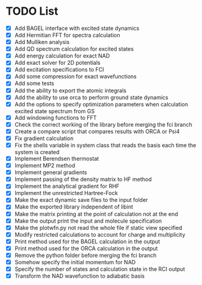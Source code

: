 # TODO List

- [x] Add BAGEL interface with excited state dynamics
- [x] Add Hermitian FFT for spectra calculation
- [x] Add Mulliken analysis
- [x] Add QD spectrum calculation for excited states
- [x] Add energy calculation for exact NAD
- [x] Add exact solver for 2D potentials
- [x] Add excitation specifications to FCI
- [x] Add some compression for exact wavefunctions
- [x] Add some tests
- [x] Add the ability to export the atomic integrals
- [x] Add the ability to use orca to perform ground state dynamics
- [x] Add the options to specify optimization parameters when calculation excited state spectrum from GS
- [x] Add windowing functions to FFT
- [x] Check the correct working of the library before merging the fci branch
- [x] Create a compare script that compares results with ORCA or Psi4
- [x] Fix gradient calculation
- [x] Fix the shells variable in system class that reads the basis each time the system is created
- [x] Implement Berendsen thermostat
- [x] Implement MP2 method
- [x] Implement general gradients
- [x] Implement passing of the density matrix to HF method
- [x] Implement the analytical gradient for RHF
- [x] Implement the unrestricted Hartree-Fock
- [x] Make the exact dynamic save files to the input folder
- [x] Make the exported library independent of libint
- [x] Make the matrix printing at the point of calculation not at the end
- [x] Make the output print the input and molecule specification
- [x] Make the plotwfn.py not read the whole file if static view specified
- [x] Modify restricted calculations to account for charge and multiplicity
- [x] Print method used for the BAGEL calculation in the output
- [x] Print method used for the ORCA calculation in the output
- [x] Remove the python folder before merging the fci branch
- [x] Somehow specify the initial momentum for NAD
- [x] Specify the number of states and calculation state in the RCI output
- [x] Transform the NAD wavefunction to adiabatic basis
